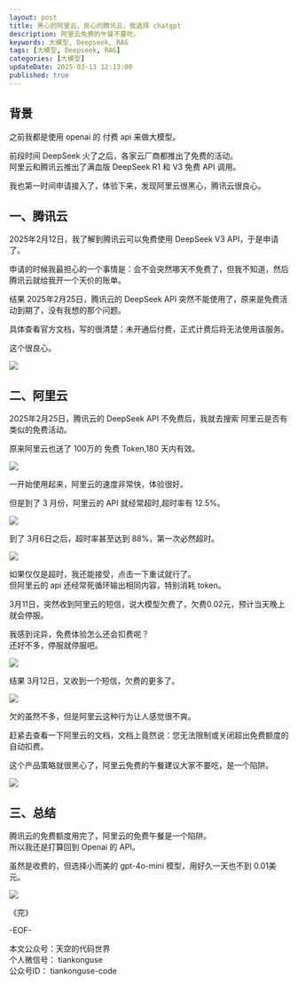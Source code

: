 ```yaml
---
layout: post  
title: 黑心的阿里云，良心的腾讯云，我选择 chatgpt  
description: 阿里云免费的午餐不要吃。  
keywords: 大模型, Deepseek, RAG 
tags: [大模型, Deepseek, RAG]  
categories: [大模型]  
updateDate: 2025-03-13 12:13:00
published: true  
---
```


## 背景  


之前我都是使用 openai 的 付费 api 来做大模型。  


前段时间 DeepSeek 火了之后，各家云厂商都推出了免费的活动。  
阿里云和腾讯云推出了满血版 DeepSeek R1 和 V3 免费 API 调用。


我也第一时间申请接入了，体验下来，发现阿里云很黑心，腾讯云很良心。  


## 一、腾讯云  


2025年2月12日，我了解到腾讯云可以免费使用 DeepSeek V3 API，于是申请了。  


申请的时候我最担心的一个事情是：会不会突然哪天不免费了，但我不知道，然后腾讯云就给我开一个天价的账单。  


结果 2025年2月25日，腾讯云的 DeepSeek API 突然不能使用了，原来是免费活动到期了，没有我想的那个问题。  


具体查看官方文档，写的很清楚：未开通后付费，正式计费后将无法使用该服务。  


这个很良心。  



![](https://res2025.tiankonguse.com/images/2025/03/13/001.png) 



## 二、阿里云  



2025年2月25日，腾讯云的 DeepSeek API 不免费后，我就去搜索 阿里云是否有类似的免费活动。  


原来阿里云也送了 100万的 免费 Token,180 天内有效。  


![](https://res2025.tiankonguse.com/images/2025/03/13/002.png) 



一开始使用起来，阿里云的速度非常快，体验很好。  



但是到了 3 月份，阿里云的 API 就经常超时,超时率有 12.5%。  


![](https://res2025.tiankonguse.com/images/2025/03/13/003.png) 



到了 3月6日之后，超时率甚至达到 88%，第一次必然超时。  


![](https://res2025.tiankonguse.com/images/2025/03/13/004.png) 


如果仅仅是超时，我还能接受，点击一下重试就行了。  
但阿里云的 api 还经常死循环输出相同内容，特别消耗 token。  


3月11日，突然收到阿里云的短信，说大模型欠费了，欠费0.02元，预计当天晚上就会停服。  


我感到诧异，免费体验怎么还会扣费呢？  
还好不多，停服就停服吧。  


![](https://res2025.tiankonguse.com/images/2025/03/13/005.png) 


结果 3月12日，又收到一个短信，欠费的更多了。  


![](https://res2025.tiankonguse.com/images/2025/03/13/006.png) 



欠的虽然不多，但是阿里云这种行为让人感觉很不爽。  


赶紧去查看一下阿里云的文档，文档上竟然说：您无法限制或关闭超出免费额度的自动扣费。  


这个产品策略就很黑心了，阿里云免费的午餐建议大家不要吃，是一个陷阱。  


![](https://res2025.tiankonguse.com/images/2025/03/13/007.png) 


## 三、总结  


腾讯云的免费额度用完了，阿里云的免费午餐是一个陷阱。  
所以我还是打算回到 Openai 的 API。  


虽然是收费的，但选择小而美的 gpt-4o-mini 模型，用好久一天也不到 0.01美元。  


![](https://res2025.tiankonguse.com/images/2025/03/13/008.png) 





《完》  


-EOF-  

本文公众号：天空的代码世界  
个人微信号： tiankonguse  
公众号ID： tiankonguse-code  
  